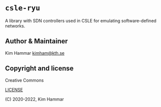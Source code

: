 # `csle-ryu`

A library with SDN controllers used in CSLE for emulating software-defined networks.

## Author & Maintainer

Kim Hammar <kimham@kth.se>

## Copyright and license

Creative Commons

[LICENSE](../../LICENSE.md)

(C) 2020-2022, Kim Hammar

